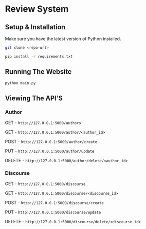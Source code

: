 # Review System
## Setup & Installation
Make sure you have the latest version of Python installed.


```bash
git clone <repo-url>
```

```bash
pip install -r requirements.txt
```

## Running The Website

```bash
python main.py
```

## Viewing The API'S

### Author

 GET  - `http://127.0.0.1:5000/authors`
 
 GET  - `http://127.0.0.1:5000/author/<author_id>`
 
 POST - `http://127.0.0.1:5000/author/create`
 
 PUT  - `http://127.0.0.1:5000/author/update`
 
 DELETE - `http://127.0.0.1:5000/author/delete/<author_id>`
 
 ### Discourse

 GET  - `http://127.0.0.1:5000/discourse`
 
 GET  - `http://127.0.0.1:5000/discourse/<discourse_id>`
 
 POST - `http://127.0.0.1:5000/discourse/create`
 
 PUT  - `http://127.0.0.1:5000/discourse/update`
 
 DELETE - `http://127.0.0.1:5000/discourse/delete/<discourse_id>`
